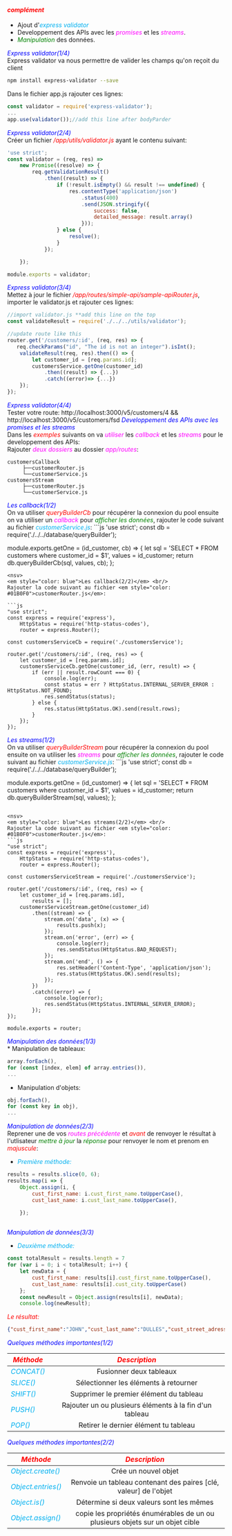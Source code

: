 #### <em style="color: red">complément</em>
* Ajout d'<em style="color: #01B0F0">express validator</em>
* Developpement des APIs avec les <em style="color: magenta">promises</em> et les <em style="color: magenta">streams</em>.
* <em style="color: green">Manipulation</em> des données.

<nsv>
<em style="color: blue">Express validator(1/4)</em> <br/>
Express validator va nous permettre de valider les champs qu'on reçoit du client

```bash
npm install express-validator --save
```
Dans le fichier app.js rajouter ces lignes:

```js
const validator = require('express-validator');
...
app.use(validator());//add this line after bodyParder

```

<nsv>
<em style="color: blue">Express validator(2/4)</em> <br/>
Créer un fichier <em style="color: red">/app/utils/validator.js</em> ayant le contenu suivant:

```js
'use strict';
const validator = (req, res) =>
    new Promise((resolve) => {
        req.getValidationResult()
            .then((result) => {
                if (!result.isEmpty() && result !== undefined) {
                    res.contentType('application/json')
                        .status(400)
                        .send(JSON.stringify({
                            success: false,
                            detailed_message: result.array()
                        }));
                } else {
                    resolve();
                }
            });

    });

module.exports = validator;
```
<nsv>
<em style="color: blue">Express validator(3/4)</em> <br/>
Mettez à jour le fichier <em style="color: red">/app/routes/simple-api/sample-apiRouter.js</em>, importer le validator.js et rajouter ces lignes:

```js
//import validator.js **add this line on the top
const validateResult = require('./../../utils/validator');

//update route like this
router.get('/customers/:id', (req, res) => {
   req.checkParams("id", "The id is not an integer").isInt();
    validateResult(req, res).then(() => {
        let customer_id = [req.params.id];
        customersService.getOne(customer_id)
            .then((result) => {...})
            .catch((error)=> {...})
    });
});
```
<nsv>
<em style="color: blue">Express validator(4/4)</em> <br/>
Tester votre route: http://localhost:3000/v5/customers/4 && http://localhost:3000/v5/customers/fsd

<nsv>
<em style="color: blue">Developpement des APIs avec les promises et les streams</em> <br/>
Dans les <em style="color: red">exemples</em> suivants on va <em style="color: magenta">utiliser</em> les <em style="color: magenta">callback</em> et les <em style="color: magenta">streams</em> pour le developpement des APIs:<br/>
Rajouter <em style="color: magenta">deux dossiers</em> au dossier <em style="color: magenta">app/routes</em>:

```
customersCallback
     ├──customerRouter.js       
     └──customerService.js  
customersStream
     ├──customerRouter.js       
     └──customerService.js  
```
<nsv>
<em style="color: blue">Les callback(1/2)</em> <br/>
On va utiliser <em style="color: red">queryBuilderCb</em> pour récupérer la connexion du pool ensuite on va utiliser un <em style="color: magenta">callback</em> pour <em style="color: green">afficher les données</em>, rajouter le code suivant au fichier <em style="color: #01B0F0">customerService.js</em>:
```js
'use strict';
const db = require('./../../database/queryBuilder');

module.exports.getOne = (id_customer, cb) => {
    let sql = 'SELECT * FROM customers where customer_id = $1',
        values = id_customer;
    return db.queryBuilderCb(sql, values, cb);
};
```
<nsv>
<em style="color: blue">Les callback(2/2)</em> <br/>
Rajouter la code suivant au fichier <em style="color: #01B0F0">customerRouter.js</em>:

```js
"use strict";
const express = require('express'),
    HttpStatus = require('http-status-codes'),
    router = express.Router();

const customersServiceCb = require('./customersService');

router.get('/customers/:id', (req, res) => {
    let customer_id = [req.params.id];
    customersServiceCb.getOne(customer_id, (err, result) => {
        if (err || result.rowCount === 0) {
            console.log(err);
            const status = err ? HttpStatus.INTERNAL_SERVER_ERROR : HttpStatus.NOT_FOUND;
            res.sendStatus(status);
        } else {
            res.status(HttpStatus.OK).send(result.rows);
        }
    });
});
```

<nsv>
<em style="color: blue">Les streams(1/2)</em> <br/>
On va utiliser <em style="color: red">queryBuilderStream</em> pour récupérer la connexion du pool ensuite on va utiliser les <em style="color: magenta">streams</em> pour <em style="color: green">afficher les données</em>, rajouter le code suivant au fichier <em style="color: #01B0F0">customerService.js</em>:
```js
'use strict';
const db = require('./../../database/queryBuilder');

module.exports.getOne = (id_customer) => {
    let sql = 'SELECT * FROM customers where customer_id = $1',
        values = id_customer;
    return db.queryBuilderStream(sql, values);
};

```

<nsv>
<em style="color: blue">Les streams(2/2)</em> <br/>
Rajouter la code suivant au fichier <em style="color: #01B0F0">customerRouter.js</em>:
```js
"use strict";
const express = require('express'),
    HttpStatus = require('http-status-codes'),
    router = express.Router();

const customersServiceStream = require('./customersService');

router.get('/customers/:id', (req, res) => {
    let customer_id = [req.params.id],
        results = [];
    customersServiceStream.getOne(customer_id)
        .then((stream) => {
            stream.on('data', (x) => {
                results.push(x);
            });
            stream.on('error', (err) => {
                console.log(err);
                res.sendStatus(HttpStatus.BAD_REQUEST);
            });
            stream.on('end', () => {
                res.setHeader('Content-Type', 'application/json');
                res.status(HttpStatus.OK).send(results);
            });
        })
        .catch((error) => {
            console.log(error);
            res.sendStatus(HttpStatus.INTERNAL_SERVER_ERROR);
        });
});

module.exports = router;
```

<nsv>
<em style="color: blue">Manipulation des données(1/3)</em> <br/>
* Manipulation de tableaux: 

```js
array.forEach(), 
for (const [index, elem] of array.entries()),
...
```
* Manipulation d'objets: 

```js
obj.forEach(), 
for (const key in obj),
... 
```


<nsv>
<em style="color: blue">Manipulation de données(2/3)</em> <br/>
Reprener une de vos <em style="color: magenta">routes précédente</em> et <em style="color: red">avant</em> de renvoyer le résultat à l'utlisateur <em style="color: green">mettre à jour</em> la <em style="color: green">réponse</em> pour  renvoyer le nom et prenom en <em style="color: red">majuscule</em>:<br/>

* <em style="color: #01B0F0">Première méthode:</em> 

```js
results = results.slice(0, 6);
results.map(i => {
    Object.assign(i, {
        cust_first_name: i.cust_first_name.toUpperCase(),
        cust_last_name: i.cust_last_name.toUpperCase(),

    });
            
```

<nsv>
<em style="color: blue">Manipulation de données(3/3)</em> <br/>

* <em style="color: #01B0F0">Deuxième méthode:</em> <br/>

```js
const totalResult = results.length = 7
for (var i = 0; i < totalResult; i++) {
    let newData = {
        cust_first_name: results[i].cust_first_name.toUpperCase(),
        cust_last_name: results[i].cust_city.toUpperCase()
    };
    const newResult = Object.assign(results[i], newData);
    console.log(newResult);
```
<em style="color: red">Le résultat:</em> 

```json
{"cust_first_name":"JOHN","cust_last_name":"DULLES","cust_street_adress2":"45020 Aviation Drive",...}

```

<nsv>
<em style="color: blue">Quelques méthodes importantes(1/2)</em> <br/>

| <em style="color: red">Méthode</em>              |   <em style="color: red">Description</em>                 |
|--------------------------------------------------|:---------------------------------------------------------:|
| <em style="color: #01B0F0"> CONCAT()</em>        | Fusionner deux tableaux                                   |
| <em style="color: #01B0F0">SLICE()</em>          | Sélectionner les éléments à retourner                     |
| <em style="color: #01B0F0">SHIFT()</em>          | Supprimer le premier élément du tableau                   |
| <em style="color: #01B0F0">PUSH()</em>           | Rajouter un ou plusieurs éléments à la fin d'un tableau   |
| <em style="color: #01B0F0">POP()</em>            | Retirer le dernier élément tu tableau                     |

<nsv>
<em style="color: blue">Quelques méthodes importantes(2/2)</em> <br/>

| <em style="color: red">Méthode</em>              |   <em style="color: red">Description</em>                                     |
|--------------------------------------------------|:-----------------------------------------------------------------------------:| 
| <em style="color: #01B0F0">Object.create()</em>  |  Crée un nouvel objet                                                         |
| <em style="color: #01B0F0">Object.entries()</em> | Renvoie un tableau contenant des paires [clé, valeur] de l'objet              |
| <em style="color: #01B0F0">Object.is()</em>      | Détermine si deux valeurs sont les mêmes                                      |
| <em style="color: #01B0F0">Object.assign()</em>  | copie les propriétés énumérables de un ou plusieurs objets sur un objet cible |
